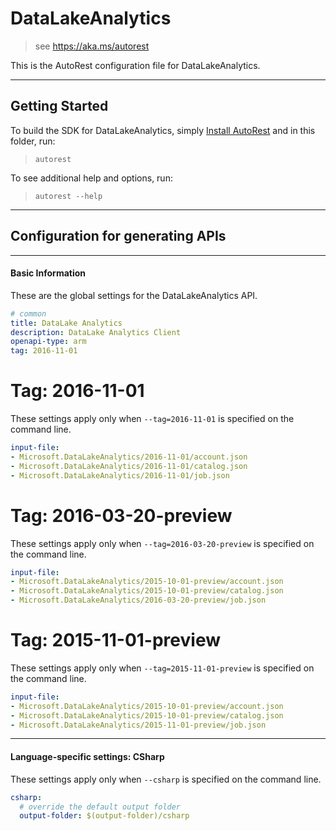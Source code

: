 # DataLakeAnalytics
    
> see https://aka.ms/autorest

This is the AutoRest configuration file for DataLakeAnalytics.



---
## Getting Started 
To build the SDK for DataLakeAnalytics, simply [Install AutoRest](https://aka.ms/autorest/install) and in this folder, run:

> `autorest`

To see additional help and options, run:

> `autorest --help`
---

## Configuration for generating APIs


---
#### Basic Information 
These are the global settings for the DataLakeAnalytics API.

``` yaml
# common 
title: DataLake Analytics
description: DataLake Analytics Client
openapi-type: arm
tag: 2016-11-01

```


# Tag: 2016-11-01

These settings apply only when `--tag=2016-11-01` is specified on the command line.

``` yaml $(tag) == '2016-11-01'
input-file:
- Microsoft.DataLakeAnalytics/2016-11-01/account.json
- Microsoft.DataLakeAnalytics/2016-11-01/catalog.json
- Microsoft.DataLakeAnalytics/2016-11-01/job.json

```
 
# Tag: 2016-03-20-preview

These settings apply only when `--tag=2016-03-20-preview` is specified on the command line.

``` yaml $(tag) == '2016-03-20-preview'
input-file:
- Microsoft.DataLakeAnalytics/2015-10-01-preview/account.json
- Microsoft.DataLakeAnalytics/2015-10-01-preview/catalog.json
- Microsoft.DataLakeAnalytics/2016-03-20-preview/job.json

```
 
# Tag: 2015-11-01-preview

These settings apply only when `--tag=2015-11-01-preview` is specified on the command line.

``` yaml $(tag) == '2015-11-01-preview'
input-file:
- Microsoft.DataLakeAnalytics/2015-10-01-preview/account.json
- Microsoft.DataLakeAnalytics/2015-10-01-preview/catalog.json
- Microsoft.DataLakeAnalytics/2015-11-01-preview/job.json

```


---
#### Language-specific settings: CSharp

These settings apply only when `--csharp` is specified on the command line.

``` yaml $(csharp)
csharp:
  # override the default output folder
  output-folder: $(output-folder)/csharp
```

